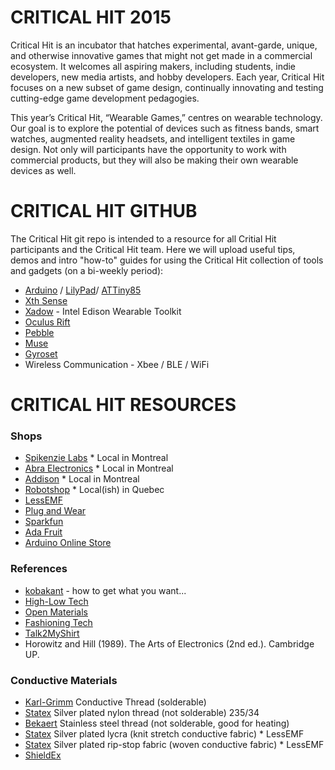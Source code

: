 <h1>CRITICAL HIT 2015</h1>

Critical Hit is an incubator that hatches experimental, avant-garde, unique, and otherwise innovative games that might not get made in a commercial ecosystem. It welcomes all aspiring makers, including students, indie developers, new media artists, and hobby developers. Each year, Critical Hit focuses on a new subset of game design, continually innovating and testing cutting-edge game development pedagogies.

This year’s Critical Hit, “Wearable Games,” centres on wearable technology. Our goal is to explore the potential of devices such as fitness bands, smart watches, augmented reality headsets, and intelligent textiles in game design. Not only will participants have the opportunity to work with commercial products, but they will also be making their own wearable devices as well.

<h1>CRITICAL HIT GITHUB</h1>
The Critical Hit git repo is intended to a resource for all Critial Hit participants and the Critical Hit team. Here we will upload useful tips, demos and intro "how-to" guides for using the Critical Hit collection of tools and gadgets (on a bi-weekly period):

<ul>
<li><a href="www.arduino.cc" target="_blank">Arduino</a> / <a href="http://www.arduino.cc/en/Main/ArduinoBoardLilyPadSimple" target="_blank">LilyPad</a>/ <a href="https://github.com/damellis/attiny" target="_blank">ATTiny85</a></li>
<li><a href="http://res.marcodonnarumma.com/projects/xth-sense/" target="_blank">Xth Sense</a></li>
<li><a href="http://www.seeedstudio.com/depot/Xadow-Wearable-Kit-For-Intel-Edison-p-2428.html" target="_blank">Xadow</a> - Intel Edison Wearable Toolkit</li>
<li><a href="https://www.oculus.com/en-us/rift/" target="_blank">Oculus Rift</a></li>
<li><a href="https://getpebble.com/#/.dco0k6:Fuqt" target="_blank">Pebble</a></li>
<li><a href="http://www.choosemuse.com" target="_blank">Muse</a></li>
<li><a href="http://nowtech.hu" target="_blank">Gyroset</a></li>
<li>Wireless Communication - Xbee / BLE / WiFi </li>
</ul>

<h1>CRITICAL HIT RESOURCES</h1>
<h3> Shops </h3>
<ul>
<li><a href="http://www.spikenzielabs.com/" target="_blank">Spikenzie Labs</a> * Local in Montreal</li>
<li><a href="http://www.abra-electronics.com" target="_blank">Abra Electronics</a> * Local in Montreal</li>
<li><a href="http://www.addison-electronique.com" target="_blank">Addison</a> * Local in Montreal</li>
<li><a href="http://www.robotshop.com/ca/" target="_blank">Robotshop</a>  * Local(ish) in Quebec</li>

<li><a href="http://www.lessemf.com/" target="_blank">LessEMF</a></li>
<li><a href="http://www.plugandwear.com/default.asp" target="_blank">Plug and Wear</a></li>
<li><a href="http://www.sparkfun.com/" target="_blank">Sparkfun</a></li>
<li><a href="http://adafruit.com/" target="_blank">Ada Fruit</a></li>
<li><a href="http://store.arduino.cc/" target="_blank">Arduino Online Store</a></li>
</ul>

<h3> References </h3>
<ul>
<li><a href="http://www.kobakant.at/DIY/" target="_blank">kobakant</a> - how to get what you want...</li>
<li><a href="http://hlt.media.mit.edu" target="_blank">High-Low Tech</a></li>
<!-- <li><a href="http://web.media.mit.edu/~jieqi/" target="_blank">Jie Qi’s</a></li>-->
<li><a href="http://www.openmaterials.org/" target="_blank">Open Materials</a></li>
<li><a href="http://www.fashioningtech.com/" target="_blank">Fashioning Tech</a></li>
<li><a href="http://www.talk2myshirt.com/blog/" target="_blank">Talk2MyShirt</a></li>
<li>Horowitz and Hill (1989). The Arts of Electronics (2nd ed.). Cambridge UP. </li>
</ul>

<h3> Conductive Materials </h3>
<ul>
<li><a href="http://karl-grimm.com/" target="_blank">Karl-Grimm</a> Conductive Thread (solderable)</li>
<li><a href="http://statex.de/index.php/en/fibres-and-yarns/item/153-shieldex®-garne" target="_blank">Statex</a> Silver plated nylon thread (not solderable) 235/34</li>
<li><a href="https://www.sparkfun.com/products/10120" target="_blank">Bekaert</a> Stainless steel thread (not solderable, good for heating)</li>
<li><a href="http://statex.de/index.php/en/shieldex-2/flaechenware" target="_blank">Statex</a> Silver plated lycra (knit stretch conductive fabric) * LessEMF</li>
<li><a href="http://statex.de/index.php/en/shieldex-2/flaechenware" target="_blank">Statex</a> Silver plated rip-stop fabric (woven conductive fabric) * LessEMF</li>
<li><a href="http://fine-silver-productsnet.com" target="_blank">ShieldEx</a></li>
</ul>
